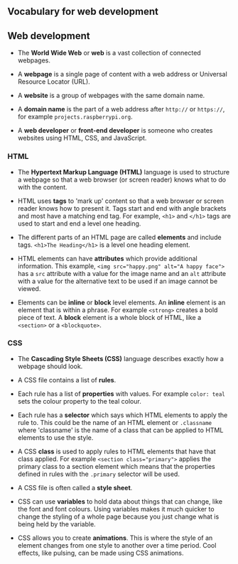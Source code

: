 ## Vocabulary for web development

## Web development

+ The **World Wide Web** or **web** is a vast collection of connected webpages. 

+ A **webpage** is a single page of content with a web address or Universal Resource Locator (URL). 

+ A **website** is a group of webpages with the same domain name.

+ A **domain name** is the part of a web address after `http://` or `https://`, for example `projects.raspberrypi.org`.

+ A **web developer** or **front-end developer** is someone who creates websites using HTML, CSS, and JavaScript. 

### HTML

+ The **Hypertext Markup Language (HTML)** language is used to structure a webpage so that a web browser (or screen reader) knows what to do with the content.

+ HTML uses **tags** to 'mark up' content so that a web browser or screen reader knows how to present it. Tags start and end with angle brackets and most have a matching end tag. For example, `<h1>` and `</h1>` tags are used to start and end a level one heading. 

+ The different parts of an HTML page are called **elements** and include tags. `<h1>The Heading</h1>` is a level one heading element.

+ HTML elements can have **attributes** which provide additional information. This example, `<img src="happy.png" alt="A happy face">` has a `src` attribute with a value for the image name and an `alt` attribute with a value for the alternative text to be used if an image cannot be viewed. 

+ Elements can be **inline** or **block** level elements. An **inline** element is an element that is within a phrase. For example `<strong>` creates a bold piece of text. A **block** element is a whole block of HTML, like a `<section>` or a `<blockquote>`.


### CSS

+ The **Cascading Style Sheets (CSS)** language  describes exactly how a webpage should look.

+ A CSS file contains a list of **rules**. 

+ Each rule has a list of **properties** with values. For example `color: teal` sets the colour property to the teal colour. 

+ Each rule has a **selector** which says which HTML elements to apply the rule to. This could be the name of an HTML element or `.classname` where 'classname' is the name of a class that can be applied to HTML elements to use the style. 

+ A CSS **class** is used to apply rules to HTML elements that have that class applied. For example `<section class="primary">` applies the primary class to a section element which means that the properties defined in rules with the `.primary` selector will be used. 

+ A CSS file is often called a **style sheet**. 

+ CSS can use **variables** to hold data about things that can change, like the font and font colours. Using variables makes it much quicker to change the styling of a whole page because you just change what is being held by the variable. 

+ CSS allows you to create **animations**. This is where the style of an element changes from one style to another over a time period. Cool effects, like pulsing, can be made using CSS animations. 
